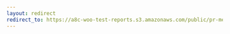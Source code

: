 ```yaml
---
layout: redirect
redirect_to: https://a8c-woo-test-reports.s3.amazonaws.com/public/pr-merge/43136/api/index.html
---
```

